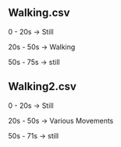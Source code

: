 ## Walking.csv
0 - 20s -> Still

20s - 50s -> Walking

50s - 75s -> still


## Walking2.csv
0 - 20s -> Still

20s - 50s -> Various Movements

50s - 71s -> still
